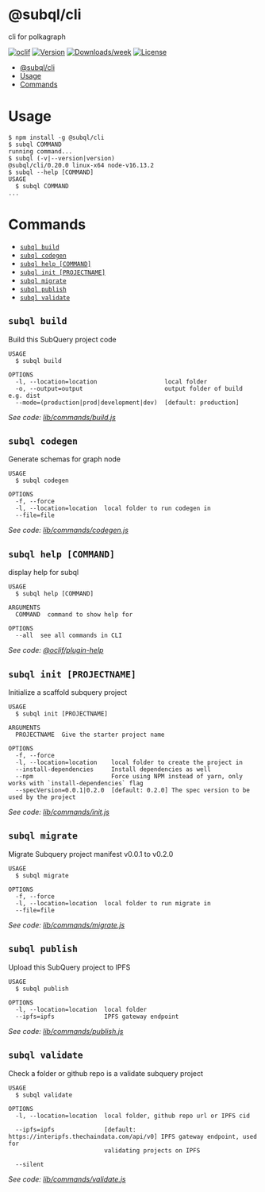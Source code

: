 # @subql/cli

cli for polkagraph

[![oclif](https://img.shields.io/badge/cli-oclif-brightgreen.svg)](https://oclif.io)
[![Version](https://img.shields.io/npm/v/@subql/cli.svg)](https://npmjs.org/package/@subql/cli)
[![Downloads/week](https://img.shields.io/npm/dw/@subql/cli.svg)](https://npmjs.org/package/@subql/cli)
[![License](https://img.shields.io/npm/l/@subql/cli.svg)](https://github.com/packages/cli/blob/master/package.json)

<!-- toc -->
* [@subql/cli](#subqlcli)
* [Usage](#usage)
* [Commands](#commands)
<!-- tocstop -->

# Usage

<!-- usage -->
```sh-session
$ npm install -g @subql/cli
$ subql COMMAND
running command...
$ subql (-v|--version|version)
@subql/cli/0.20.0 linux-x64 node-v16.13.2
$ subql --help [COMMAND]
USAGE
  $ subql COMMAND
...
```
<!-- usagestop -->

# Commands

<!-- commands -->
* [`subql build`](#subql-build)
* [`subql codegen`](#subql-codegen)
* [`subql help [COMMAND]`](#subql-help-command)
* [`subql init [PROJECTNAME]`](#subql-init-projectname)
* [`subql migrate`](#subql-migrate)
* [`subql publish`](#subql-publish)
* [`subql validate`](#subql-validate)

## `subql build`

Build this SubQuery project code

```
USAGE
  $ subql build

OPTIONS
  -l, --location=location                   local folder
  -o, --output=output                       output folder of build e.g. dist
  --mode=(production|prod|development|dev)  [default: production]
```

_See code: [lib/commands/build.js](https://github.com/packages/cli/blob/v0.20.0/lib/commands/build.js)_

## `subql codegen`

Generate schemas for graph node

```
USAGE
  $ subql codegen

OPTIONS
  -f, --force
  -l, --location=location  local folder to run codegen in
  --file=file
```

_See code: [lib/commands/codegen.js](https://github.com/packages/cli/blob/v0.20.0/lib/commands/codegen.js)_

## `subql help [COMMAND]`

display help for subql

```
USAGE
  $ subql help [COMMAND]

ARGUMENTS
  COMMAND  command to show help for

OPTIONS
  --all  see all commands in CLI
```

_See code: [@oclif/plugin-help](https://github.com/oclif/plugin-help/blob/v3.2.3/src/commands/help.ts)_

## `subql init [PROJECTNAME]`

Initialize a scaffold subquery project

```
USAGE
  $ subql init [PROJECTNAME]

ARGUMENTS
  PROJECTNAME  Give the starter project name

OPTIONS
  -f, --force
  -l, --location=location    local folder to create the project in
  --install-dependencies     Install dependencies as well
  --npm                      Force using NPM instead of yarn, only works with `install-dependencies` flag
  --specVersion=0.0.1|0.2.0  [default: 0.2.0] The spec version to be used by the project
```

_See code: [lib/commands/init.js](https://github.com/packages/cli/blob/v0.20.0/lib/commands/init.js)_

## `subql migrate`

Migrate Subquery project manifest v0.0.1 to v0.2.0

```
USAGE
  $ subql migrate

OPTIONS
  -f, --force
  -l, --location=location  local folder to run migrate in
  --file=file
```

_See code: [lib/commands/migrate.js](https://github.com/packages/cli/blob/v0.20.0/lib/commands/migrate.js)_

## `subql publish`

Upload this SubQuery project to IPFS

```
USAGE
  $ subql publish

OPTIONS
  -l, --location=location  local folder
  --ipfs=ipfs              IPFS gateway endpoint
```

_See code: [lib/commands/publish.js](https://github.com/packages/cli/blob/v0.20.0/lib/commands/publish.js)_

## `subql validate`

Check a folder or github repo is a validate subquery project

```
USAGE
  $ subql validate

OPTIONS
  -l, --location=location  local folder, github repo url or IPFS cid

  --ipfs=ipfs              [default: https://interipfs.thechaindata.com/api/v0] IPFS gateway endpoint, used for
                           validating projects on IPFS

  --silent
```

_See code: [lib/commands/validate.js](https://github.com/packages/cli/blob/v0.20.0/lib/commands/validate.js)_
<!-- commandsstop -->
